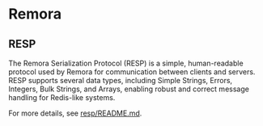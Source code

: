 # Remora

## RESP

The Remora Serialization Protocol (RESP) is a simple, human-readable protocol used by Remora for communication between clients and servers. RESP supports several data types, including Simple Strings, Errors, Integers, Bulk Strings, and Arrays, enabling robust and correct message handling for Redis-like systems.

For more details, see [resp/README.md](resp/README.md).